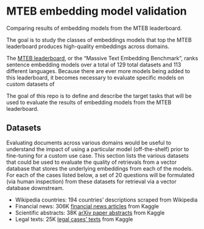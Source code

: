 # MTEB embedding model validation

Comparing results of embedding models from the MTEB leaderboard.

The goal is to study the classes of embeddings models that top the MTEB leaderboard produces high-quality embeddings across domains.

The [MTEB leaderboard](https://huggingface.co/spaces/mteb/leaderboard), or the “Massive Text Embedding Benchmark”, ranks sentence embedding models over a total of 129 total datasets and 113 different languages. Because there are ever more models being added to this leaderboard, it becomes necessary to evaluate specific models on custom datasets of 

The goal of this repo is to define and describe the target tasks that will be used to evaluate the results of embedding models from the MTEB leaderboard.

## Datasets

Evaluating documents across various domains would be useful to understand the impact of using a particular model (off-the-shelf) prior to fine-tuning for a custom use case. This section lists the various datasets that could be used to evaluate the quality of retrievals from a vector database that stores the underlying embeddings from each of the models.
For each of the cases listed below, a set of 20 questions will be formulated (via human inspection) from these datasets for retrieval via a vector database downstream.

* Wikipedia countries: 194 countries’ descriptions scraped from Wikipedia
* Financial news: 306K [financial news articles](https://www.kaggle.com/datasets/jeet2016/us-financial-news-articles) from Kaggle
* Scientific abstracts: 38K [arXiv paper abstracts](https://www.kaggle.com/datasets/spsayakpaul/arxiv-paper-abstracts) from Kaggle
* Legal texts: 25K [legal cases’ texts](https://www.kaggle.com/datasets/amohankumar/legal-text-classification-dataset) from Kaggle

